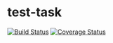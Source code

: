 # test-task
 [![Build Status](https://travis-ci.org/ravskii-pavel/test-task.svg?branch=master)](https://travis-ci.org/ravskii-pavel/test-task/builds/263488039)
 [![Coverage Status](https://coveralls.io/repos/github/ravskii-pavel/test-task/badge.svg?branch=master)](https://coveralls.io/github/ravskii-pavel/test-task?branch=master)